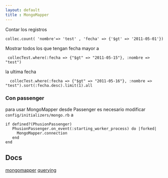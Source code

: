 ```yaml
---
layout: default
title : MongoMapper
---
```


Contar los registros

	collec.count( 'nombre'=> 'test' , 'fecha' => {'$gt' => '2011-05-01'})

Mostrar todos los que tengan fecha mayor a

	 collecTest.where(:fecha => {"$gt" => "2011-05-15"}, :nombre => "test")

la ultima fecha

	  collecTest.where(:fecha => {"$gt" => "2011-05-16"}, :nombre => "test").sort(:fecha.desc).limit(1).all

### Con passenger

para usar MongoMapper desde Passenger es necesario modificar `config/initializers/mongo.rb` a

	if defined?(PhusionPassenger)
	   PhusionPassenger.on_event(:starting_worker_process) do |forked|
		 MongoMapper.connection
	   end
	end

## Docs
[mongomapper](http://http://mongomapper.com/)
[querying](http://mongomapper.com/documentation/plugins/querying.html)

